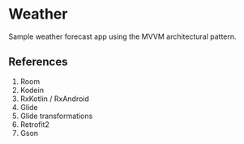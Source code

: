 # Weather 

Sample weather forecast app using the MVVM architectural pattern.

## References
1. Room
2. Kodein
3. RxKotlin / RxAndroid
5. Glide
6. Glide transformations
7. Retrofit2
8. Gson
